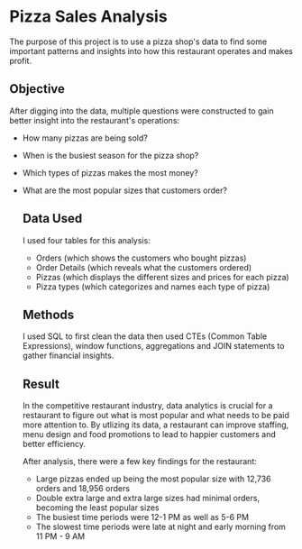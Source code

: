 # Pizza Sales Analysis
The purpose of this project is to use a pizza shop's data to find some important patterns and insights into how this restaurant operates and makes profit.

## Objective
After digging into the data, multiple questions were constructed to gain better insight into the restaurant's operations:

- How many pizzas are being sold?
- When is the busiest season for the pizza shop?
- Which types of pizzas makes the most money?
- What are the most popular sizes that customers order?

  ## Data Used
  I used four tables for this analysis:

  - Orders (which shows the customers who bought pizzas)
  - Order Details (which reveals what the customers ordered)
  - Pizzas (which displays the different sizes and prices for each pizza)
  - Pizza types (which categorizes and names each type of pizza)
 
  ## Methods
  I used SQL to first clean the data then used CTEs (Common Table Expressions), window functions, aggregations and JOIN statements to gather financial insights.

  ## Result
  In the competitive restaurant industry, data analytics is crucial for a restaurant to figure out what is most popular and what needs to be paid more attention to. By utlizing its data, a restaurant can improve staffing, menu design and food promotions to lead to happier customers and better efficiency.

  After analysis, there were a few key findings for the restaurant:

  - Large pizzas ended up being the most popular size with 12,736 orders and 18,956 orders
  - Double extra large and extra large sizes had minimal orders, becoming the least popular sizes
  - The busiest time periods were 12-1 PM as well as 5-6 PM
  - The slowest time periods were late at night and early morning from 11 PM - 9 AM
  


